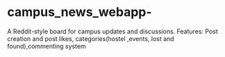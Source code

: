 # campus_news_webapp-
A Reddit-style board for campus updates and discussions. Features: Post creation and post likes, categories(hostel ,events, lost and found),commenting system
